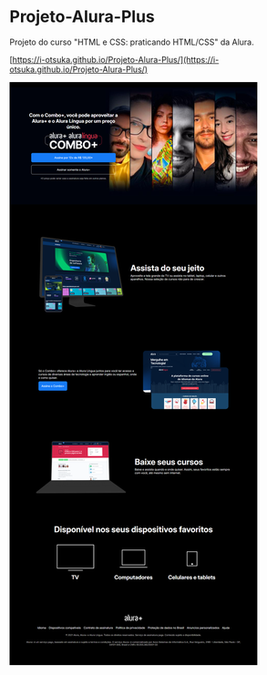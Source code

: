 # Projeto-Alura-Plus
Projeto do curso "HTML e CSS: praticando HTML/CSS" da Alura.

[https://i-otsuka.github.io/Projeto-Alura-Plus/](https://i-otsuka.github.io/Projeto-Alura-Plus/)

![Captura da página do projeto](https://github.com/i-otsuka/Projeto-Alura-Plus/blob/main/captura-de-tela-alura-plus-isac.png)
